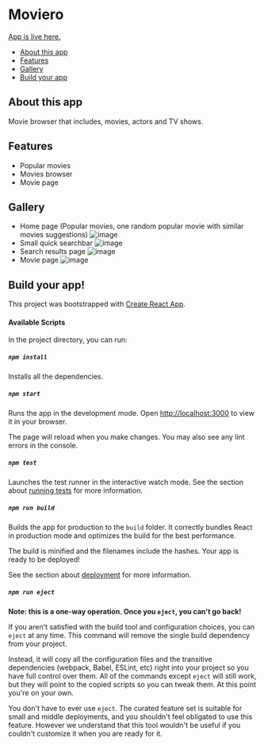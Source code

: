# Moviero
[App is live here.](https://jakub-bartoszek.github.io/Moviero)

- [About this app](#about-this-app)
- [Features](#features)
- [Gallery](#gallery)
- [Build your app](#build-your-app)

## About this app
Movie browser that includes, movies, actors and TV shows.

## Features
- Popular movies
- Movies browser
- Movie page

## Gallery
- Home page (Popular movies, one random popular movie with similar movies suggestions)
  ![image](https://github.com/jakub-bartoszek/Moviero/assets/113419864/98c2d404-8a00-4a2d-bb45-ebebad091500)
- Small quick searchbar
  ![image](https://github.com/jakub-bartoszek/Moviero/assets/113419864/9c22d96b-a1cc-47f0-a4ca-2291ebfa21bf)
- Search results page
  ![image](https://github.com/jakub-bartoszek/Moviero/assets/113419864/e3260e54-3bb3-4d55-a46f-9ec0f92001ad)
- Movie page
  ![image](https://github.com/jakub-bartoszek/Moviero/assets/113419864/bbb5f24e-44a9-4cd2-b2e1-0eed6907d842)




## Build your app!

This project was bootstrapped with [Create React App](https://github.com/facebook/create-react-app).

#### Available Scripts

In the project directory, you can run:

##### `npm install`

Installs all the dependencies.

##### `npm start`

Runs the app in the development mode.
Open [http://localhost:3000](http://localhost:3000) to view it in your browser.

The page will reload when you make changes.
You may also see any lint errors in the console.

##### `npm test`

Launches the test runner in the interactive watch mode.
See the section about [running tests](https://facebook.github.io/create-react-app/docs/running-tests) for more information.

##### `npm run build`

Builds the app for production to the `build` folder.
It correctly bundles React in production mode and optimizes the build for the best performance.

The build is minified and the filenames include the hashes.
Your app is ready to be deployed!

See the section about [deployment](https://facebook.github.io/create-react-app/docs/deployment) for more information.

##### `npm run eject`

**Note: this is a one-way operation. Once you `eject`, you can't go back!**

If you aren't satisfied with the build tool and configuration choices, you can `eject` at any time. This command will remove the single build dependency from your project.

Instead, it will copy all the configuration files and the transitive dependencies (webpack, Babel, ESLint, etc) right into your project so you have full control over them. All of the commands except `eject` will still work, but they will point to the copied scripts so you can tweak them. At this point you're on your own.

You don't have to ever use `eject`. The curated feature set is suitable for small and middle deployments, and you shouldn't feel obligated to use this feature. However we understand that this tool wouldn't be useful if you couldn't customize it when you are ready for it.
